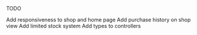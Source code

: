 TODO

Add responsiveness to shop and home page
Add purchase history on shop view
Add limited stock system
Add types to controllers
